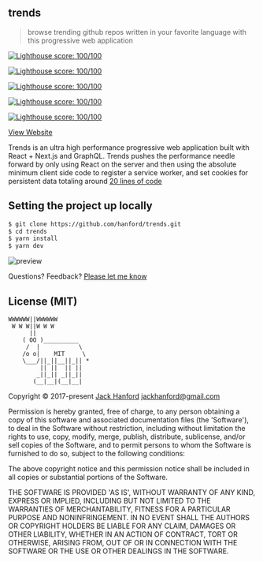 ## trends

> browse trending github repos written in your favorite language with this progressive web application

[![Lighthouse score: 100/100](https://lighthouse-badge.appspot.com/?score=100&category=Performance)](https://github.com/ebidel/lighthouse-badge)

[![Lighthouse score: 100/100](https://lighthouse-badge.appspot.com/?score=100&category=PWA)](https://github.com/ebidel/lighthouse-badge)

[![Lighthouse score: 100/100](https://lighthouse-badge.appspot.com/?score=100&category=Accessibility)](https://github.com/ebidel/lighthouse-badge)

[![Lighthouse score: 100/100](https://lighthouse-badge.appspot.com/?score=100&category=Best%20Practices)](https://github.com/ebidel/lighthouse-badge)

[![Lighthouse score: 100/100](https://lighthouse-badge.appspot.com/?score=100&category=SEO)](https://github.com/ebidel/lighthouse-badge)


[View Website](https://trends.now.sh)


Trends is an ultra high performance progressive web application built with React + Next.js and GraphQL. Trends pushes the performance needle forward by only using React on the server and then using the absolute minimum client side code to register a service worker, and set cookies for persistent data totaling around [20 lines of code](https://github.com/hanford/trends/blob/master/pages/_document.js#L45)

## Setting the project up locally
```sh
$ git clone https://github.com/hanford/trends.git
$ cd trends
$ yarn install
$ yarn dev
```

![preview](https://github.com/hanford/trends/blob/master/audit.png)

Questions? Feedback? [Please let me know](https://github.com/hanford/trends/issues/new)

## License (MIT)

```
WWWWWW||WWWWWW
 W W W||W W W
      ||
    ( OO )__________
     /  |           \
    /o o|    MIT     \
    \___/||_||__||_|| *
         || ||  || ||
        _||_|| _||_||
       (__|__|(__|__|
```
Copyright © 2017-present [Jack Hanford](http://jackhanford.com) jackhanford@gmail.com

Permission is hereby granted, free of charge, to any person obtaining a copy of this software and associated documentation files (the 'Software'), to deal in the Software without restriction, including without limitation the rights to use, copy, modify, merge, publish, distribute, sublicense, and/or sell copies of the Software, and to permit persons to whom the Software is furnished to do so, subject to the following conditions:

The above copyright notice and this permission notice shall be included in all copies or substantial portions of the Software.

THE SOFTWARE IS PROVIDED 'AS IS', WITHOUT WARRANTY OF ANY KIND, EXPRESS OR IMPLIED, INCLUDING BUT NOT LIMITED TO THE WARRANTIES OF MERCHANTABILITY, FITNESS FOR A PARTICULAR PURPOSE AND NONINFRINGEMENT. IN NO EVENT SHALL THE AUTHORS OR COPYRIGHT HOLDERS BE LIABLE FOR ANY CLAIM, DAMAGES OR OTHER LIABILITY, WHETHER IN AN ACTION OF CONTRACT, TORT OR OTHERWISE, ARISING FROM, OUT OF OR IN CONNECTION WITH THE SOFTWARE OR THE USE OR OTHER DEALINGS IN THE SOFTWARE.
